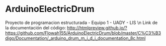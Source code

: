 # ArduinoElectricDrum
Proyecto de programacion estructurada - Equipo 1 - UADY  - LIS \n
Link de la documentación del código: http://htmlpreview.github.io/?https://github.com/Flowah155/ArduinoElectricDrum/blob/master/C%C3%B3digo/Documentation/_arduino_drum_m_i_d_i_documentation_8c.html

